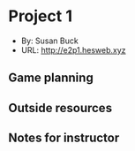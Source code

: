 # Project 1
+ By: Susan Buck
+ URL: <http://e2p1.hesweb.xyz>

## Game planning

## Outside resources

## Notes for instructor
